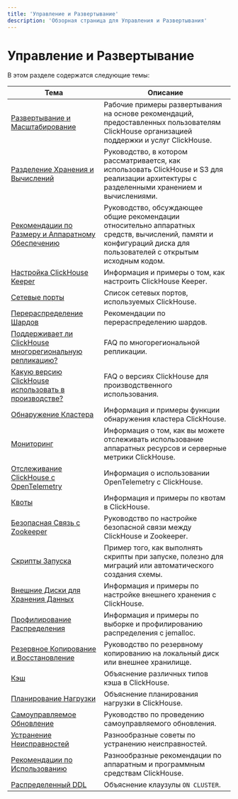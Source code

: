```yaml
---
title: 'Управление и Развертывание'
description: 'Обзорная страница для Управления и Развертывания'
---
```



# Управление и Развертывание

В этом разделе содержатся следующие темы:

| Тема                                                                                                        | Описание                                                                                                                              |
|-------------------------------------------------------------------------------------------------------------|---------------------------------------------------------------------------------------------------------------------------------------|
| [Развертывание и Масштабирование](/deployment-guides/index)                                               | Рабочие примеры развертывания на основе рекомендаций, предоставленных пользователям ClickHouse организацией поддержки и услуг ClickHouse. |
| [Разделение Хранения и Вычислений](/guides/separation-storage-compute)                           | Руководство, в котором рассматривается, как использовать ClickHouse и S3 для реализации архитектуры с разделенными хранением и вычислениями. |
| [Рекомендации по Размеру и Аппаратному Обеспечению](/guides/sizing-and-hardware-recommendations)      | Руководство, обсуждающее общие рекомендации относительно аппаратных средств, вычислений, памяти и конфигураций диска для пользователей с открытым исходным кодом. |
| [Настройка ClickHouse Keeper](/guides/sre/keeper/clickhouse-keeper)                                   | Информация и примеры о том, как настроить ClickHouse Keeper.                                                                         |
| [Сетевые порты](/guides/sre/network-ports)                                                           | Список сетевых портов, используемых ClickHouse.                                                                                         |
| [Перераспределение Шардов](/guides/sre/scaling-clusters)                                             | Рекомендации по перераспределению шардов.                                                                                             |
| [Поддерживает ли ClickHouse многорегиональную репликацию?](/faq/operations/multi-region-replication)   | FAQ по многорегиональной репликации.                                                                                                  |
| [Какую версию ClickHouse использовать в производстве?](/faq/operations/production)                      | FAQ о версиях ClickHouse для производственного использования.                                                                          |
| [Обнаружение Кластера](/operations/cluster-discovery)                                                  | Информация и примеры функции обнаружения кластера ClickHouse.                                                                         |
| [Мониторинг](/operations/monitoring)                                                                    | Информация о том, как вы можете отслеживать использование аппаратных ресурсов и серверные метрики ClickHouse.                         |
| [Отслеживание ClickHouse с OpenTelemetry](/operations/opentelemetry)                                   | Информация о использовании OpenTelemetry с ClickHouse.                                                                                 |
| [Квоты](/operations/quotas)                                                                              | Информация и примеры по квотам в ClickHouse.                                                                                          |
| [Безопасная Связь с Zookeeper](/operations/ssl-zookeeper)                                             | Руководство по настройке безопасной связи между ClickHouse и Zookeeper.                                                               |
| [Скрипты Запуска](/operations/startup-scripts)                                                         | Пример того, как выполнять скрипты при запуске, полезно для миграций или автоматического создания схемы.                              |
| [Внешние Диски для Хранения Данных](/operations/storing-data)                                        | Информация и примеры по настройке внешнего хранения с ClickHouse.                                                                     |
| [Профилирование Распределения](/operations/allocation-profiling)                                      | Информация и примеры по выборке и профилированию распределения с jemalloc.                                                           |
| [Резервное Копирование и Восстановление](/operations/backup)                                          | Руководство по резервному копированию на локальный диск или внешнее хранилище.                                                       |
| [Кэш](/operations/caches)                                                                                | Объяснение различных типов кэша в ClickHouse.                                                                                         |
| [Планирование Нагрузки](/operations/workload-scheduling)                                               | Объяснение планирования нагрузки в ClickHouse.                                                                                         |
| [Самоуправляемое Обновление](/operations/update)                                                       | Руководство по проведению самоуправляемого обновления.                                                                               |
| [Устранение Неисправностей](/guides/troubleshooting)                                                    | Разнообразные советы по устранению неисправностей.                                                                                    |
| [Рекомендации по Использованию](/operations/tips)                                                      | Разнообразные рекомендации по аппаратным и программным средствам ClickHouse.                                                         |
| [Распределенный DDL](/sql-reference/distributed-ddl)                                                  | Объяснение клаузулы `ON CLUSTER`.                                                                                                   |

